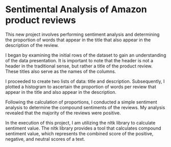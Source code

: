 # Sentimental Analysis of Amazon product reviews

This new project involves performing sentiment analysis and determining the proportion of words that appear in the title that also appear in the description of the review.

I began by examining the initial rows of the dataset to gain an understanding of the data presentation. It is important to note that the header is not a header in the traditional sense, but rather a title of the product review. These titles also serve as the names of the columns.

I proceeded to create two lists of data: title and description. Subsequently, I plotted a histogram to ascertain the proportion of words per review that appear in the title and also appear in the description.

Following the calculation of proportions, I conducted a simple sentiment analysis to determine the compound sentiments of the reviews. My analysis revealed that the majority of the reviews were positive.

In the execution of this project, I am utilizing the nltk library to calculate sentiment value. The nltk library provides a tool that calculates compound sentiment value, which represents the combined score of the positive, negative, and neutral scores of a text.
